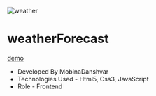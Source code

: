 ![weather](https://github.com/mobinadanshvarweb/weatherForecast/assets/148462682/91323286-ba39-4928-a3d5-0c8ef90f0870)
# weatherForecast
[demo](https://mobinadanshvarweb.github.io/weatherForecast/)
- Developed By MobinaDanshvar
- Technologies Used - Html5, Css3, JavaScript
- Role - Frontend
